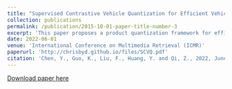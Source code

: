 ```yaml
---
title: "Supervised Contrastive Vehicle Quantization for Efficient Vehicle Retrieval"
collection: publications
permalink: /publication/2015-10-01-paper-title-number-3
excerpt: 'This paper proposes a product quantization framework for efficient large-scale vehicle re-identification'
date: 2022-06-01
venue: 'International Conference on Multimedia Retrieval (ICMR)'
paperurl: 'http://chrisbyd.github.io/files/SCVQ.pdf'
citation: 'Chen, Y., Guo, K., Liu, F., Huang, Y. and Qi, Z., 2022, June. Supervised Contrastive Vehicle Quantization for Efficient Vehicle Retrieval. In Proceedings of the 2022 International Conference on Multimedia Retrieval (pp. 44-48).'
---
```



[Download paper here](http://chrisbyd.github.io/files/SCVQ.pdf)
